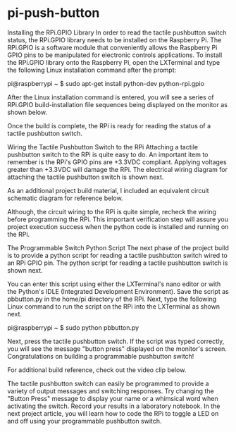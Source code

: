 # pi-push-button
Installing the RPi.GPIO Library
In order to read the tactile pushbutton switch status, the RPi.GPIO library needs to be installed on the Raspberry Pi. The RPi.GPIO  is a software module that conveniently allows the Raspberry Pi GPIO pins to be manipulated for electronic controls applications. To install the RPi.GPIO library onto the Raspberry Pi, open the LXTerminal and type the following Linux installation command after the prompt:

pi@raspberrypi ~ $ sudo apt-get install python-dev python-rpi.gpio

After the Linux installation command is entered, you will see a series of RPi.GPIO build-installation file sequences being displayed on the monitor as shown below.

Once the build is complete, the RPi is ready for reading the status of a tactile pushbutton switch.

Wiring the Tactile Pushbutton Switch to the RPi
Attaching a tactile pushbutton switch to the RPi is quite easy to do. An important item to remember is the RPi's GPIO pins are +3.3VDC compliant. Applying voltages greater than +3.3VDC will damage the RPi. The electrical wiring diagram for attaching the tactile pushbutton switch is shown next.

As an additional project build material, I included an equivalent circuit schematic diagram for reference below.

Although, the circuit wiring to the RPi is quite simple, recheck the wiring before programming the RPi. This important verification step will assure you project execution success when the python code is installed and running on the RPi. 

The Programmable Switch Python Script
The next phase of the project build is to provide a python script for reading a tactile pushbutton switch wired to an RPi GPIO pin. The python script for reading a tactile pushbutton switch is shown next.

You can enter this script using either the LXTerminal's nano editor or with the Python's IDLE (Integrated Development Environment). Save the script as pbbutton.py in the home/pi directory of the RPi. Next, type the following Linux command to run the script on the RPi into the LXTerminal as shown next.

pi@raspberrypi ~ $ sudo python pbbutton.py

Next, press the tactile pushbutton switch. If the script was typed correctly, you will see the message "button press" displayed on the monitor's screen. Congratulations on building a programmable pushbutton switch!

For additional build reference, check out the video clip below.

The tactile pushbutton switch can easily be programmed to provide a variety of output messages and switching responses. Try changing the "Button Press" message to display your name or a whimsical word when activating the switch. Record your results in a laboratory notebook. In the next project article, you will learn how to code the RPi to toggle a LED on and off using your programmable pushbutton switch.
